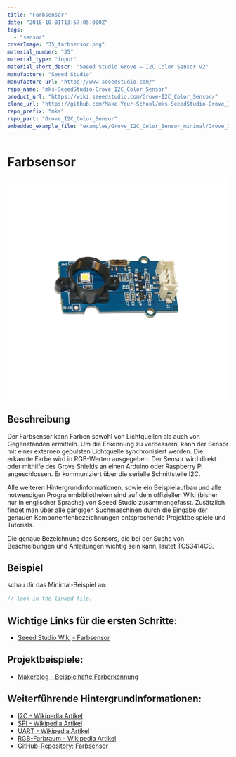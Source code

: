 ```yaml
---
title: "Farbsensor"
date: "2018-10-01T13:57:05.000Z"
tags: 
  - "sensor"
coverImage: "35_farbsensor.png"
material_number: "35"
material_type: "input"
material_short_descr: "Seeed Studio Grove – I2C Color Sensor v2"
manufacture: "Seeed Studio"
manufacture_url: "https://www.seeedstudio.com/"
repo_name: "mks-SeeedStudio-Grove_I2C_Color_Sensor"
product_url: "https://wiki.seeedstudio.com/Grove-I2C_Color_Sensor/"
clone_url: "https://github.com/Make-Your-School/mks-SeeedStudio-Grove_I2C_Color_Sensor.git"
repo_prefix: "mks"
repo_part: "Grove_I2C_Color_Sensor"
embedded_example_file: "examples/Grove_I2C_Color_Sensor_minimal/Grove_I2C_Color_Sensor_minimal.ino"
---
```



# Farbsensor

![Farbsensor](./35_farbsensor.png)

## Beschreibung
Der Farbsensor kann Farben sowohl von Lichtquellen als auch von Gegenständen ermitteln. Um die Erkennung zu verbessern, kann der Sensor mit einer externen gepulsten Lichtquelle synchronisiert werden. Die erkannte Farbe wird in RGB-Werten ausgegeben. Der Sensor wird direkt oder mithilfe des Grove Shields an einen Arduino oder Raspberry Pi angeschlossen. Er kommuniziert über die serielle Schnittstelle I2C.

Alle weiteren Hintergrundinformationen, sowie ein Beispielaufbau und alle notwendigen Programmbibliotheken sind auf dem offiziellen Wiki (bisher nur in englischer Sprache) von Seeed Studio zusammengefasst. Zusätzlich findet man über alle gängigen Suchmaschinen durch die Eingabe der genauen Komponentenbezeichnungen entsprechende Projektbeispiele und Tutorials.

Die genaue Bezeichnung des Sensors, die bei der Suche von Beschreibungen und Anleitungen wichtig sein kann, lautet TCS3414CS.


## Beispiel

schau dir das Minimal-Beispiel an:

```c++:public/mks/parts/mks-SeeedStudio-Grove_I2C_Color_Sensor/examples/Grove_I2C_Color_Sensor_minimal/Grove_I2C_Color_Sensor_minimal.ino
// look in the linked file.
```

<!-- infolist -->

## Wichtige Links für die ersten Schritte:

- [Seeed Studio Wiki](http://wiki.seeedstudio.com/Grove-I2C_Color_Sensor/) [- Farbsensor](http://wiki.seeedstudio.com/Grove-I2C_Color_Sensor/)

## Projektbeispiele:

- [Makerblog - Beispielhafte Farberkennung](https://www.makerblog.at/2015/01/farben-erkennen-mit-dem-rgb-sensor-tcs34725-und-dem-arduino/)

## Weiterführende Hintergrundinformationen:

- [I2C - Wikipedia Artikel](https://de.wikipedia.org/wiki/I%C2%B2C)
- [SPI - Wikipedia Artikel](https://de.wikipedia.org/wiki/Serial_Peripheral_Interface)
- [UART - Wikipedia Artikel](https://de.wikipedia.org/wiki/Universal_Asynchronous_Receiver_Transmitter)
- [RGB-Farbraum - Wikipedia Artikel](https://de.wikipedia.org/wiki/RGB-Farbraum)
- [GitHub-Repository: Farbsensor](https://github.com/MakeYourSchool/35-Farbsensor)



